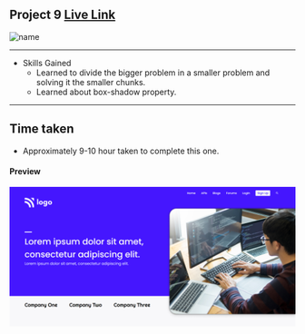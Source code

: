 ## Project 9 [Live Link](https://interior-design-og.netlify.app)


![name](https://img.shields.io/badge/Omkar--Gujja-OG)

---

-   Skills Gained
    -   Learned to divide the bigger problem in a smaller problem and solving it the smaller chunks.
    -   Learned about box-shadow property.

---

## Time taken

-   Approximately 9-10 hour taken to complete this one.

#### Preview

![Desktop](./ss/preview.png)
